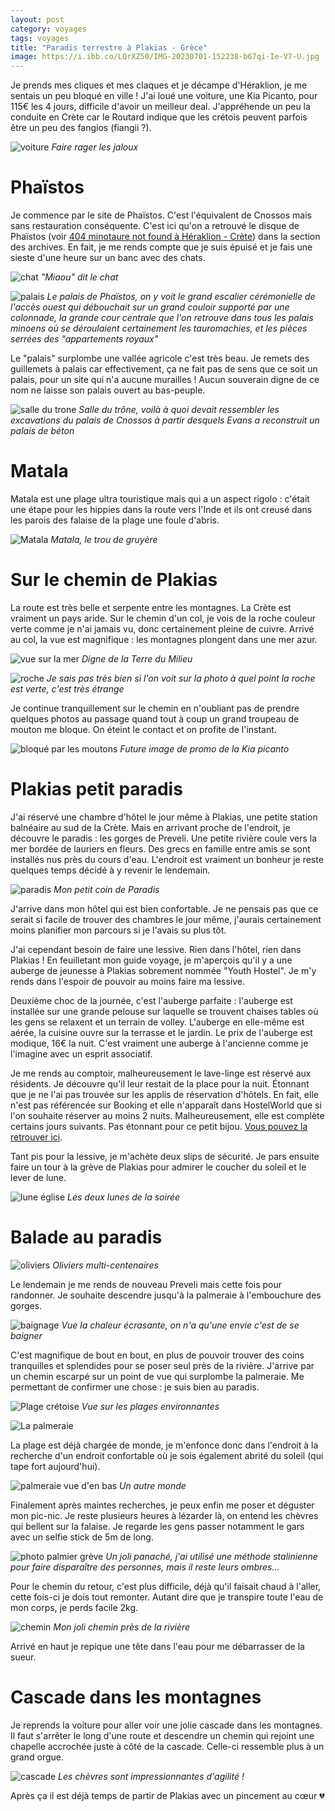 ```yaml
---
layout: post 
category: voyages
tags: voyages
title: "Paradis terrestre à Plakias - Grèce"
image: https://i.ibb.co/LQrXZ50/IMG-20230701-152238-b67qi-Ie-V7-U.jpg
---
```


Je prends mes cliques et mes claques et je décampe d'Héraklion, je me sentais un peu bloqué en ville ! J'ai loué une voiture, une Kia Picanto, pour 115€ les 4 jours, difficile d'avoir un meilleur deal. J'appréhende un peu la conduite en Crète car le Routard indique que les crétois peuvent parfois être un peu des fangios (fiangii ?).

![voiture](https://i.ibb.co/LQrXZ50/IMG-20230701-152238-b67qi-Ie-V7-U.jpg)
_Faire rager les jaloux_

<!--more-->

# Phaïstos 

Je commence par le site de Phaïstos. C'est l'équivalent de Cnossos mais sans restauration conséquente. C'est ici qu'on a retrouvé le disque de Phaïstos (voir [404 minotaure not found à Héraklion - Crète](heraklion-1)) dans la section des archives. En fait, je me rends compte que je suis épuisé et je fais une sieste d'une heure sur un banc avec des chats.

![chat](https://i.ibb.co/hWjW6fK/IMG-20230701-111608-ui-Rye-Dpy2q.jpg)
_"Miaou" dit le chat_

![palais](https://i.ibb.co/f1hKQfV/IMG-20230701-103454-AEZk3xmi1j.jpg)
_Le palais de Phaïstos, on y voit le grand escalier cérémonielle de l'accès ouest qui débouchait sur un grand couloir supporté par une colonnade, la grande cour centrale que l'on retrouve dans tous les palais minoens où se déroulaient certainement les tauromachies, et les pièces serrées des "appartements royaux"_

Le "palais" surplombe une vallée agricole c'est très beau. Je remets des guillemets à palais car effectivement, ça ne fait pas de sens que ce soit un palais, pour un site qui n'a aucune murailles ! Aucun souverain digne de ce nom ne laisse son palais ouvert au bas-peuple.

![salle du trone](https://i.ibb.co/LC2Nb5v/IMG-20230701-113508-Jscl-Yb-Oq8-V.jpg)
_Salle du trône, voilà à quoi devait ressembler les excavations du palais de Cnossos à partir desquels Evans a reconstruit un palais de béton_

# Matala

Matala est une plage ultra touristique mais qui a un aspect rigolo : c'était une étape pour les hippies dans la route vers l'Inde et ils ont creusé dans les parois des falaise de la plage une foule d'abris. 

![Matala](https://i.ibb.co/CBJJPr3/IMG-20230701-135928-SRMu-ZGbh7l.jpg)
_Matala, le trou de gruyère_
# Sur le chemin de Plakias 

La route est très belle et serpente entre les montagnes. La Crète est vraiment un pays aride. Sur le chemin d'un col, je vois de la roche couleur verte comme je n'ai jamais vu, donc certainement pleine de cuivre. Arrivé au col, la vue est magnifique : les montagnes plongent dans une mer azur.  

![vue sur la mer](https://i.ibb.co/CBZsDV9/IMG-20230701-155334-xc-X0b-W9n48.jpg)
_Digne de la Terre du Milieu_

![roche](https://i.ibb.co/QP0NkKM/IMG-20230701-155046-w-TFqz9gr46.jpg)
_Je sais pas très bien si l'on voit sur la photo à quel point la roche est verte, c'est très étrange_

Je continue tranquillement sur le chemin en n'oubliant pas de prendre quelques photos au passage quand tout à coup un grand troupeau de mouton me bloque. On éteint le contact et on profite de l'instant. 

![bloqué par les moutons](https://i.ibb.co/R7bhbVH/IMG-20230701-155857-rlz-JIGk06o.jpg)
_Future image de promo de la Kia picanto_

# Plakias petit paradis 

J'ai réservé une chambre d'hôtel le jour même à Plakias, une petite station balnéaire au sud de la Crète. Mais en arrivant proche de l'endroit, je découvre le paradis : les gorges de Preveli. 
Une petite rivière coule vers la mer bordée de lauriers en fleurs. Des grecs en famille entre amis se sont installés nus près du cours d'eau. 
L'endroit est vraiment un bonheur je reste quelques temps décidé à y revenir le lendemain. 

![paradis](https://i.ibb.co/4dGMJpP/plakias-paradis.jpg)
_Mon petit coin de Paradis_

J'arrive dans mon hôtel qui est bien confortable. Je ne pensais pas que ce serait si facile de trouver des chambres le jour même, j'aurais certainement moins planifier mon parcours si je l'avais su plus tôt. 

J'ai cependant besoin de faire une lessive. Rien dans l'hôtel, rien dans Plakias ! En feuilletant mon guide voyage, je m'aperçois qu'il y a une auberge de jeunesse à Plakias sobrement nommée "Youth Hostel". Je m'y rends dans l'espoir de pouvoir au moins faire ma lessive. 

Deuxième choc de la journée, c'est l'auberge parfaite : l'auberge est installée sur une grande pelouse sur laquelle se trouvent chaises tables où les gens se relaxent et un terrain de volley. L'auberge en elle-même est aérée, la cuisine ouvre sur la terrasse et le jardin. Le prix de l'auberge est modique, 16€ la nuit. C'est vraiment une auberge à l'ancienne comme je l'imagine avec un esprit associatif. 

Je me rends au comptoir, malheureusement le lave-linge est réservé aux résidents. Je découvre qu'il leur restait de la place pour la nuit. 
Étonnant que je ne l'ai pas trouvée sur les applis de réservation d'hôtels. En fait, elle n'est pas référencée sur Booking et elle n'apparaît dans HostelWorld que si l'on souhaite réserver au moins 2 nuits. Malheureusement, elle est complète certains jours suivants. Pas étonnant pour ce petit bijou. [Vous pouvez la retrouver ici](https://www.french.hostelworld.com/st/auberges-de-jeunesse/p/10176/youth-hostel-plakias/). 

Tant pis pour la lessive, je m'achète deux slips de sécurité. Je pars ensuite faire un tour à la grève de Plakias pour admirer le coucher du soleil et le lever de lune. 

![lune église](https://i.ibb.co/bs7FXpY/IMG-20230701-205945-TJQPImg-O5-H.jpg)
_Les deux lunes de la soirée_

# Balade au paradis

![oliviers](https://i.ibb.co/9W6yQW7/IMG-20230702-111911-YEd-Jwl0d80.jpg)
_Oliviers multi-centenaires_

Le lendemain je me rends de nouveau Preveli mais cette fois pour randonner. Je souhaite descendre jusqu'à la palmeraie à l'embouchure des gorges. 

![baignage](https://i.ibb.co/JHHVyZV/IMG-20230702-120313-Diz-HGZol3n.jpg)
_Vue la chaleur écrasante, on n'a qu'une envie c'est de se baigner_

C'est magnifique de bout en bout, en plus de pouvoir trouver des coins tranquilles et splendides pour se poser seul près de la rivière. J'arrive par un chemin escarpé sur un point de vue qui surplombe la palmeraie. Me permettant de confirmer une chose : je suis bien au paradis. 

![Plage crétoise](https://i.ibb.co/MsfGyB5/IMG-20230702-122936-cw5-Odl-Jc2m.jpg)
_Vue sur les plages environnantes_

![La palmeraie](https://i.ibb.co/hLttnBY/IMG-20230702-122053-5-Zqebi-IG4o.jpg)

La plage est déjà chargée de monde, je m'enfonce donc dans l'endroit à la recherche d'un endroit confortable où je sois également abrité du soleil (qui tape fort aujourd'hui).

![palmeraie vue d'en bas](https://i.ibb.co/CWJpZNT/IMG-20230702-124328-e-Ov-Ibaz-N8-P.jpg)
_Un autre monde_

Finalement après maintes recherches, je peux enfin me poser et déguster mon pic-nic. Je reste plusieurs heures à lézarder là, on entend les chèvres qui bellent sur la falaise. Je regarde les gens passer notamment le gars avec un selfie stick de 5m de long. 

![photo palmier grève](https://i.ibb.co/82Nsftt/snapedit-1693049678820.jpg)
_Un joli panaché, j'ai utilisé une méthode stalinienne pour faire disparaître des personnes, mais il reste leurs ombres..._

Pour le chemin du retour, c'est plus difficile, déjà qu'il faisait chaud à l'aller, cette fois-ci je dois tout remonter. Autant dire que je transpire toute l'eau de mon corps, je perds facile 2kg.

![chemin](https://i.ibb.co/LZ6sDxL/IMG-20230702-163458-7i-Exlx-Mv9-X.jpg)
_Mon joli chemin près de la rivière_

Arrivé en haut je repique une tête dans l'eau pour me débarrasser de la sueur. 

# Cascade dans les montagnes

Je reprends la voiture pour aller voir une jolie cascade dans les montagnes. Il faut s'arrêter le long d'une route et descendre un chemin qui rejoint une chapelle accrochée juste à côté de la cascade. Celle-ci ressemble plus à un grand orgue.

![cascade](https://i.ibb.co/zSp104t/cascade.jpg)
_Les chèvres sont impressionnantes d'agilité !_

Après ça il est déjà temps de partir de Plakias avec un pincement au cœur 💔 


